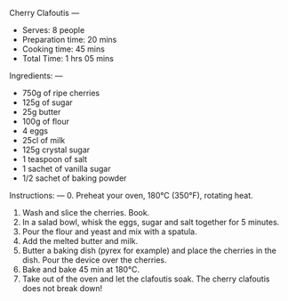 Cherry Clafoutis
—

* Serves: 8 people
* Preparation time: 20 mins
* Cooking time: 45 mins
* Total Time: 1 hrs 05 mins

Ingredients:
—
* 750g of ripe cherries
* 125g of sugar
* 25g butter
* 100g of flour
* 4 eggs
* 25cl of milk
* 125g crystal sugar
* 1 teaspoon of salt
* 1 sachet of vanilla sugar
* 1/2 sachet of baking powder

Instructions:
—
0. Preheat your oven, 180°C (350°F), rotating heat.
1. Wash and slice the cherries. Book.
2. In a salad bowl, whisk the eggs, sugar and salt together for 5 minutes.
3. Pour the flour and yeast and mix with a spatula. 
4. Add the melted butter and milk.
5. Butter a baking dish (pyrex for example) and place the cherries in the dish. Pour the device over the cherries.
6. Bake and bake 45 min at 180°C. 
6. Take out of the oven and let the clafoutis soak. The cherry clafoutis does not break down!